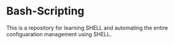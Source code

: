 # Bash-Scripting
This is a repository for learning SHELL and automating the entire configuaration management using SHELL.